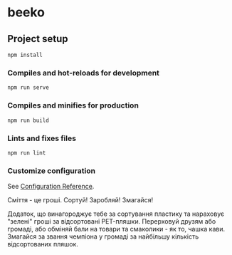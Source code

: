 # beeko

## Project setup
```
npm install
```

### Compiles and hot-reloads for development
```
npm run serve
```

### Compiles and minifies for production
```
npm run build
```

### Lints and fixes files
```
npm run lint
```

### Customize configuration
See [Configuration Reference](https://cli.vuejs.org/config/).

Сміття - це гроші. Сортуй! Заробляй! Змагайся!

Додаток, що винагороджує тебе за сортування пластику та нараховує "зелені" гроші за відсортовані PET-пляшки. Перерховуй друзям або громаді, або обміняй бали на товари та смаколики - як то, чашка кави.
Змагайся за звання чемпіона у громаді за найбільшу кількість відсортованих пляшок.
